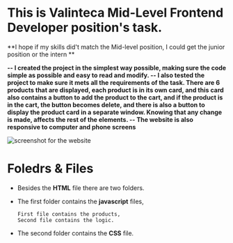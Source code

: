 
# **This is Valinteca**  **Mid-Level Frontend Developer position's task.** 

**I hope if my skills did't match the Mid-level position, I could get the junior position or the intern **


**-- I created the project in the simplest way possible, making sure the code  simple as possible and easy to read and modify.
-- I also tested the project to make sure it mets all the requirements of the task.
There are 6 products that are displayed, each product is in its own card, and this card also contains a button to add the product to the cart, and if the product is in the cart, the button becomes delete, and there is also a button to display the product card in a separate window.
Knowing that any change is made, affects the rest of the elements.
-- The website is also responsive to computer and phone screens**

![screenshot for the website](https://repository-images.githubusercontent.com/609528777/6f0d1b1a-fc5f-4a5b-a2f8-94aebf6d93cb)

# Foledrs & Files

 - Besides the **HTML** file there are two folders.

 - The first folder contains the **javascript** files,
 
       First file contains the products,
       Second file contains the logic.

 - The second folder contains the **CSS** file.


